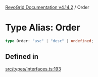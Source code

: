 [RevoGrid Documentation v4.14.2](README.md) / Order

# Type Alias: Order

```ts
type Order: "asc" | "desc" | undefined;
```

## Defined in

[src/types/interfaces.ts:193](https://github.com/revolist/revogrid/blob/29f379095274a66a187c28b49fe0e1fb4170d3ea/src/types/interfaces.ts#L193)

